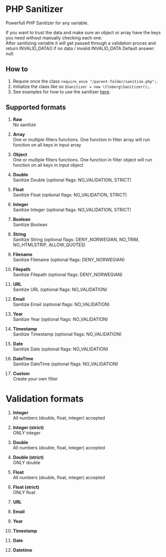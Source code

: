# PHP Sanitizer  
Powerfull PHP Sanitizer for any variable.  
  
If you want to trust the data and make sure an object or array have the keys you need without manually checking each one.  
After sanitizing variable it will get passed through a validation proces and return INVALID_DATA() if no data / invalid INVALID_DATA Default answer: null.  
  
  
## How to  
1. Require once the class `require_once "/parent-folder/sanitize.php";`.  
2. Initialize the class like so `$Sanitizer = new \tloberg\Sanitizer();`.  
3. See examples for how to use the sanitizer [here](https://github.com/thomastloberg/php-sanitizer/blob/master/example.php).  
  
  
## Supported formats  
1. **Raw**  
  No sanitize  
  
2. **Array**  
  One or multiple filters functions. One function in filter array will run function on all keys in input array  
  
3. **Object**  
  One or multiple filters functions. One function in filter object will run function on all keys in input object  
  
4. **Double**  
  Sanitize Double (optional flags: NO_VALIDATION, STRICT)  
  
5. **Float**  
  Sanitize Float (optional flags: NO_VALIDATION, STRICT)  
  
6. **Integer**  
  Sanitize Integer (optional flags: NO_VALIDATION, STRICT)  
  
7. **Boolean**  
  Sanitize Boolean  
  
8. **String**  
  Sanitize String   (optional flags: DENY_NORWEGIAN, NO_TRIM, NO_HTMLSTRIP, ALLOW_QUOTES)  
  
9. **Filename**  
  Sanitize Filename (optional flags: DENY_NORWEGIAN)  
  
10. **Filepath**  
  Sanitize Filepath (optional flags: DENY_NORWEGIAN)  
  
11. **URL**  
  Sanitize URL (optional flags: NO_VALIDATION)  
  
12. **Email**  
  Sanitize Email (optional flags: NO_VALIDATION)  
  
13. **Year**  
  Sanitize Year (optional flags: NO_VALIDATION)  
  
14. **Timestamp**  
  Sanitize Timestamp (optional flags: NO_VALIDATION)  
  
15. **Date**  
  Sanitize Date (optional flags: NO_VALIDATION)  
  
16. **DateTime**  
  Sanitize DateTime (optional flags: NO_VALIDATION)  
  
17. **Custom**  
  Create your own filter
  
  
  
# Validation formats  
1. **Integer**  
  All numbers (double, float, integer) accepted  
  
2. **Integer (strict)**  
  ONLY integer
  
3. **Double**  
  All numbers (double, float, integer) accepted  
  
4. **Double (strict)**  
  ONLY double  
  
5. **Float**  
  All numbers (double, float, integer) accepted  
  
6. **Float (strict)**  
  ONLY float  
  
7. **URL**  
  
8. **Email**  
  
9. **Year**  
  
10. **Timestamp**  
  
11. **Date**  
  
12. **Datetime**  
